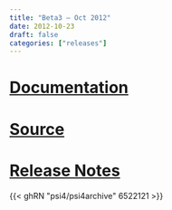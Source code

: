 ```yaml
---
title: "Beta3 — Oct 2012"
date: 2012-10-23
draft: false
categories: ["releases"]
---
```


# [Documentation](/psi4manual/4.0b3/index.html)
# [Source](https://github.com/psi4/psi4archive/tree/4.0b3)
# [Release Notes](https://github.com/psi4/psi4archive/releases/tag/v4.0b3)

{{< ghRN "psi4/psi4archive" 6522121 >}}
